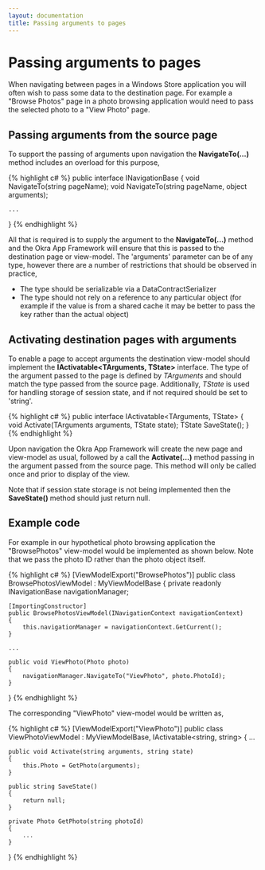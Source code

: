 ```yaml
---
layout: documentation
title: Passing arguments to pages
---
```


Passing arguments to pages
==========================

When navigating between pages in a Windows Store application you will often wish to pass some data to the destination page. For example
a "Browse Photos" page in a photo browsing application would need to pass the selected photo to a "View Photo" page.

Passing arguments from the source page
--------------------------------------

To support the passing of arguments upon navigation the **NavigateTo(...)** method includes an overload for this purpose,

{% highlight c# %}
public interface INavigationBase
{
    void NavigateTo(string pageName);
    void NavigateTo(string pageName, object arguments);

    ...
}
{% endhighlight %}

All that is required is to supply the argument to the **NavigateTo(...)** method and the Okra App Framework will ensure that this is passed to
the destination page or view-model. The 'arguments' parameter can be of any type, however there are a number of restrictions that should be
observed in practice,

* The type should be serializable via a DataContractSerializer
* The type should not rely on a reference to any particular object (for example if the value is from a shared cache it may be better to pass
  the key rather than the actual object)

Activating destination pages with arguments
-------------------------------------------

To enable a page to accept arguments the destination view-model should implement the **IActivatable<TArguments, TState>** interface. The type of
the argument passed to the page is defined by *TArguments* and should match the type passed from the source page. Additionally, *TState* is used
for handling storage of session state, and if not required should be set to 'string'.

{% highlight c# %}
public interface IActivatable<TArguments, TState>
{
    void Activate(TArguments arguments, TState state);
    TState SaveState();
}
{% endhighlight %}

Upon navigation the Okra App Framework will create the new page and view-model as usual, followed by a call the **Activate(...)** method passing in
the argument passed from the source page. This method will only be called once and prior to display of the view.

Note that if session state storage is not being implemented then the **SaveState()** method should just return null.

Example code
------------

For example in our hypothetical photo browsing application the "BrowsePhotos" view-model would be implemented as shown below. Note that we pass the
photo ID rather than the photo object itself.

{% highlight c# %}
[ViewModelExport("BrowsePhotos")]
public class BrowsePhotosViewModel : MyViewModelBase
{
    private readonly INavigationBase navigationManager;
 
    [ImportingConstructor]
    public BrowsePhotosViewModel(INavigationContext navigationContext)
    {
        this.navigationManager = navigationContext.GetCurrent();
    }

    ...
 
    public void ViewPhoto(Photo photo)
    {
        navigationManager.NavigateTo("ViewPhoto", photo.PhotoId);
    }
}
{% endhighlight %}

The corresponding "ViewPhoto" view-model would be written as,

{% highlight c# %}
[ViewModelExport("ViewPhoto")]
public class ViewPhotoViewModel : MyViewModelBase, IActivatable<string, string>
{
    ...
 
    public void Activate(string arguments, string state)
    {
        this.Photo = GetPhoto(arguments);
    }
 
    public string SaveState()
    {
        return null;
    }

    private Photo GetPhoto(string photoId)
    {
        ...
    }
}
{% endhighlight %}